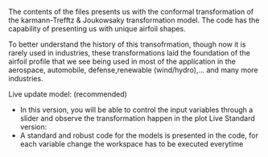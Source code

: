 The contents of the files presents us with the conformal transformation of the karmann-Trefftz & Joukowsaky transformation model.
The code has the capability of presenting us with unique airfoil shapes.

To better understand the history of this transofrmation, though now it is rarely used in industries, these transformations laid the foundation of the airfoil profile that
we see being used in most of the application in the aerospace, automobile, defense,renewable (wind/hydro),... and many more industries.

Live update model: (recommended)
* In this version, you will be able to control the input variables through a slider and observe the transformation happen in the plot Live
Standard version:
* A standard and robust code for the models is presented in the code, for each variable change the workspace has to be executed everytime
